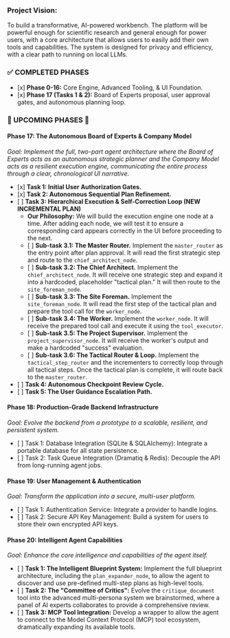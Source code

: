 ### Project Vision:

To build a transformative, AI-powered workbench. The platform will be powerful enough for scientific research and general enough for power users, with a core architecture that allows users to easily add their own tools and capabilities. The system is designed for privacy and efficiency, with a clear path to running on local LLMs.

### ✅ COMPLETED PHASES

-   \[x\] **Phase 0-16:** Core Engine, Advanced Tooling, & UI Foundation.
-   \[x\] **Phase 17 (Tasks 1 & 2):** Board of Experts proposal, user approval gates, and autonomous planning loop.

### 🚀 UPCOMING PHASES 🚀

#### Phase 17: The Autonomous Board of Experts & Company Model

_Goal: Implement the full, two-part agent architecture where the Board of Experts acts as an autonomous strategic planner and the Company Model acts as a resilient execution engine, communicating the entire process through a clear, chronological UI narrative._

-   \[x\] **Task 1: Initial User Authorization Gates.**
-   \[x\] **Task 2: Autonomous Sequential Plan Refinement.**
-   \[ \] **Task 3: Hierarchical Execution & Self-Correction Loop (NEW INCREMENTAL PLAN)**
    -   **Our Philosophy:** We will build the execution engine one node at a time. After adding each node, we will test it to ensure a corresponding card appears correctly in the UI before proceeding to the next.
    -   \[ \] **Sub-task 3.1: The Master Router.** Implement the `master_router` as the entry point after plan approval. It will read the first strategic step and route to the `chief_architect_node`.
    -   \[ \] **Sub-task 3.2: The Chief Architect.** Implement the `chief_architect_node`. It will receive one strategic step and expand it into a hardcoded, placeholder "tactical plan." It will then route to the `site_foreman_node`.
    -   \[ \] **Sub-task 3.3: The Site Foreman.** Implement the `site_foreman_node`. It will read the first step of the tactical plan and prepare the tool call for the `worker_node`.
    -   \[ \] **Sub-task 3.4: The Worker.** Implement the `worker_node`. It will receive the prepared tool call and execute it using the `tool_executor`.
    -   \[ \] **Sub-task 3.5: The Project Supervisor.** Implement the `project_supervisor_node`. It will receive the worker's output and make a hardcoded "success" evaluation.
    -   \[ \] **Sub-task 3.6: The Tactical Router & Loop.** Implement the `tactical_step_router` and the incrementers to correctly loop through all tactical steps. Once the tactical plan is complete, it will route back to the `master_router`.
-   \[ \] **Task 4: Autonomous Checkpoint Review Cycle.**
-   \[ \] **Task 5: The User Guidance Escalation Path.**

#### Phase 18: Production-Grade Backend Infrastructure

_Goal: Evolve the backend from a prototype to a scalable, resilient, and persistent system._

-   \[ \] Task 1: Database Integration (SQLite & SQLAlchemy): Integrate a portable database for all state persistence.
-   \[ \] Task 2: Task Queue Integration (Dramatiq & Redis): Decouple the API from long-running agent jobs.

#### Phase 19: User Management & Authentication

_Goal: Transform the application into a secure, multi-user platform._

-   \[ \] Task 1: Authentication Service: Integrate a provider to handle logins.
-   \[ \] Task 2: Secure API Key Management: Build a system for users to store their own encrypted API keys.

#### Phase 20: Intelligent Agent Capabilities

_Goal: Enhance the core intelligence and capabilities of the agent itself._

-   \[ \] **Task 1: The Intelligent Blueprint System:** Implement the full blueprint architecture, including the `plan_expander_node`, to allow the agent to discover and use pre-defined multi-step plans as high-level tools.
-   \[ \] **Task 2: The "Committee of Critics":** Evolve the `critique_document` tool into the advanced multi-persona system we brainstormed, where a panel of AI experts collaborates to provide a comprehensive review.
-   \[ \] **Task 3: MCP Tool Integration:** Develop a wrapper to allow the agent to connect to the Model Context Protocol (MCP) tool ecosystem, dramatically expanding its available tools.
